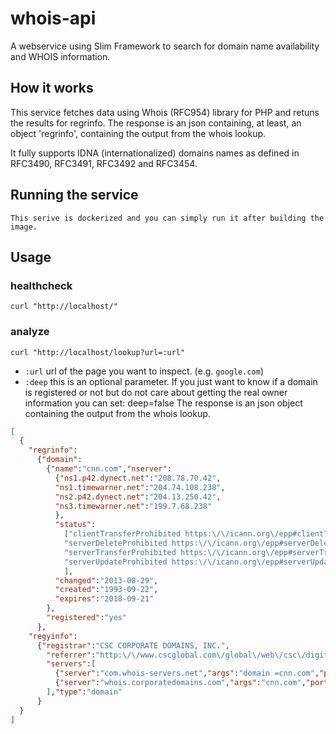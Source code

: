 # whois-api

A webservice using Slim Framework to search for domain name availability and WHOIS information.

## How it works

This service fetches data using Whois (RFC954) library for PHP and retuns the results for regrinfo.
The response is an json containing, at least, an object 'regrinfo', containing the output from the whois lookup.

It fully supports IDNA (internationalized) domains names as defined in RFC3490, RFC3491, RFC3492 and RFC3454.


## Running the service

    This serive is dockerized and you can simply run it after building the image.

## Usage

### healthcheck

    curl "http://localhost/"

### analyze

    curl "http://localhost/lookup?url=:url"

* `:url` url of the page you want to inspect. (e.g. `google.com`)
* `:deep` this is an optional parameter. If you just want to know if a domain is registered or not but do not care about getting the real owner information you can set:
deep=false
The response is an json object containing the output from the whois lookup.

```json
[
  {
    "regrinfo":
      {"domain":
        {"name":"cnn.com","nserver":
          {"ns1.p42.dynect.net":"208.78.70.42",
          "ns1.timewarner.net":"204.74.108.238",
          "ns2.p42.dynect.net":"204.13.250.42",
          "ns3.timewarner.net":"199.7.68.238"
          },
          "status":
            ["clientTransferProhibited https:\/\/icann.org\/epp#clientTransferProhibited",
            "serverDeleteProhibited https:\/\/icann.org\/epp#serverDeleteProhibited",
            "serverTransferProhibited https:\/\/icann.org\/epp#serverTransferProhibited",
            "serverUpdateProhibited https:\/\/icann.org\/epp#serverUpdateProhibited"
            ],
          "changed":"2013-08-29",
          "created":"1993-09-22",
          "expires":"2018-09-21"
        },
        "registered":"yes"
      },
    "regyinfo":
      {"registrar":"CSC CORPORATE DOMAINS, INC.",
        "referrer":"http:\/\/www.cscglobal.com\/global\/web\/csc\/digital-brand-services.html",
        "servers":[
          {"server":"com.whois-servers.net","args":"domain =cnn.com","port":43},
          {"server":"whois.corporatedomains.com","args":"cnn.com","port":43}
        ],"type":"domain"
      }
  }
]
```
